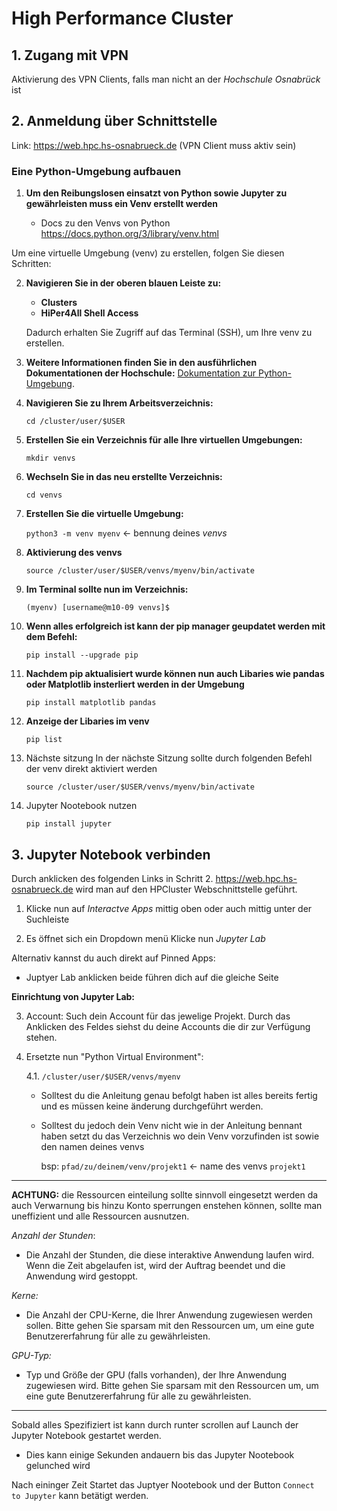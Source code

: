 # High Performance Cluster


## 1. Zugang mit VPN
Aktivierung des VPN Clients, falls man nicht an der *Hochschule Osnabrück* ist

## 2. Anmeldung über Schnittstelle
Link: https://web.hpc.hs-osnabrueck.de (VPN Client muss aktiv sein)

### Eine Python-Umgebung aufbauen
1. **Um den Reibungslosen einsatzt von Python sowie Jupyter zu gewährleisten muss ein Venv erstellt werden**

    - Docs zu den Venvs von Python https://docs.python.org/3/library/venv.html

Um eine virtuelle Umgebung (venv) zu erstellen, folgen Sie diesen Schritten:


2. **Navigieren Sie in der oberen blauen Leiste zu:**
   - **Clusters**
   - **HiPer4All Shell Access**

   Dadurch erhalten Sie Zugriff auf das Terminal (SSH), um Ihre venv zu erstellen.

3. **Weitere Informationen finden Sie in den ausführlichen Dokumentationen der Hochschule:**
[Dokumentation zur Python-Umgebung](https://docs.hpc.hs-osnabrueck.de/de/pages/usage/web/apps/python/create-env.html).

4. **Navigieren Sie zu Ihrem Arbeitsverzeichnis:**

   `cd /cluster/user/$USER`
   
5. **Erstellen Sie ein Verzeichnis für alle Ihre virtuellen Umgebungen:**

    `mkdir venvs`

6. **Wechseln Sie in das neu erstellte Verzeichnis:**

    `cd venvs`

7. **Erstellen Sie die virtuelle Umgebung:**

    `python3 -m venv myenv`     <- bennung deines *venvs*

8. **Aktivierung des venvs**
    
    `source /cluster/user/$USER/venvs/myenv/bin/activate`

9. **Im Terminal sollte nun im Verzeichnis:**

    `(myenv) [username@m10-09 venvs]$`

10. **Wenn alles erfolgreich ist kann der pip manager geupdatet werden mit dem Befehl:**

    `pip install --upgrade pip`

11. **Nachdem pip aktualisiert wurde können nun auch Libaries wie pandas oder Matplotlib insterliert werden in der Umgebung**

    `pip install matplotlib pandas`

12. **Anzeige der Libaries im venv** 

    `pip list` 

13. Nächste sitzung
In der nächste Sitzung sollte durch folgenden Befehl der venv direkt aktiviert werden

    `source /cluster/user/$USER/venvs/myenv/bin/activate`

14. Jupyter Nootebook nutzen

    `pip install jupyter`

## 3. Jupyter Notebook verbinden
Durch anklicken des folgenden Links in Schritt 2. https://web.hpc.hs-osnabrueck.de wird man auf den HPCluster Webschnittstelle geführt.

1. Klicke nun auf *Interactve Apps* mittig oben oder auch mittig unter der Suchleiste

2. Es öffnet sich ein Dropdown menü Klicke nun *Jupyter Lab*

Alternativ kannst du auch direkt auf
Pinned Apps:
- Juptyer Lab anklicken beide führen dich auf die gleiche Seite


**Einrichtung von Jupyter Lab:**

3. Account:
Such dein Account für  das jewelige Projekt. Durch das Anklicken des Feldes siehst du deine Accounts die dir zur Verfügung stehen.

4. Ersetzte nun "Python Virtual Environment":

    4.1.  `/cluster/user/$USER/venvs/myenv` 
    - Solltest du die Anleitung genau befolgt haben ist alles bereits fertig und es müssen keine änderung durchgeführt werden.

    - Solltest du jedoch dein Venv nicht wie in der Anleitung bennant haben setzt du das Verzeichnis wo dein Venv vorzufinden ist sowie den namen deines venvs

        bsp: `pfad/zu/deinem/venv/projekt1` <- name des venvs `projekt1`
---


**ACHTUNG:** die Ressourcen einteilung sollte sinnvoll eingesetzt werden da auch Verwarnung bis hinzu Konto sperrungen enstehen können, sollte man uneffizient und alle Ressourcen ausnutzen.

*Anzahl der Stunden*:
- Die Anzahl der Stunden, die diese interaktive Anwendung laufen wird. Wenn die Zeit abgelaufen ist, wird der Auftrag beendet und die Anwendung wird gestoppt.

*Kerne:*
- Die Anzahl der CPU-Kerne, die Ihrer Anwendung zugewiesen werden sollen. Bitte gehen Sie sparsam mit den Ressourcen um, um eine gute Benutzererfahrung für alle zu gewährleisten.

*GPU-Typ:*
- Typ und Größe der GPU (falls vorhanden), der Ihre Anwendung zugewiesen wird. Bitte gehen Sie sparsam mit den Ressourcen um, um eine gute Benutzererfahrung für alle zu gewährleisten.

---

Sobald alles Spezifiziert ist kann durch runter scrollen auf Launch der Jupyter Notebook gestartet werden. 
- Dies kann einige Sekunden andauern bis das Jupyter Nootebook gelunched wird

Nach eininger Zeit Startet das Juptyer Nootebook und der Button
`Connect to Jupyter` kann betätigt werden.
